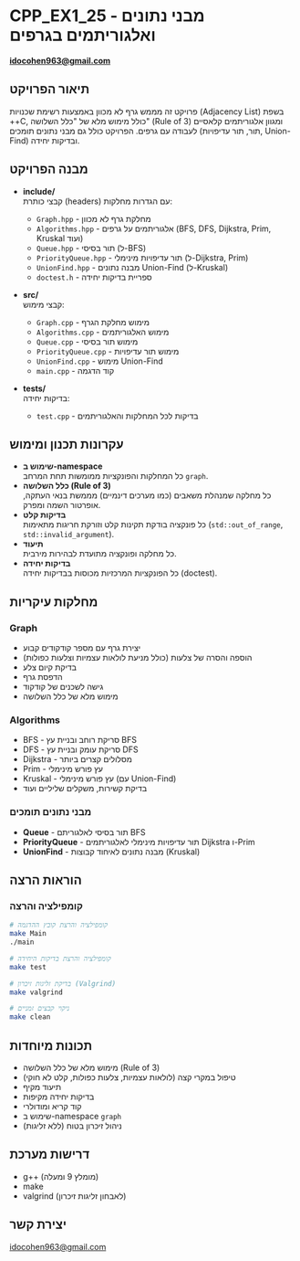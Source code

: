 # CPP_EX1_25 -  מבני נתונים ואלגוריתמים בגרפים  
**idocohen963@gmail.com**

## תיאור הפרויקט
פרויקט זה מממש גרף לא מכוון באמצעות רשימת שכנויות (Adjacency List) בשפת ++C, כולל מימוש מלא של "כלל השלושה" (Rule of 3) ומגוון אלגוריתמים קלאסיים לעבודה עם גרפים. הפרויקט כולל גם מבני נתונים תומכים (תור, תור עדיפויות, Union-Find) ובדיקות יחידה.

## מבנה הפרויקט

- **include/**  
  קבצי כותרת (headers) עם הגדרות מחלקות:
  - `Graph.hpp` - מחלקת גרף לא מכוון
  - `Algorithms.hpp` - אלגוריתמים על גרפים (BFS, DFS, Dijkstra, Prim, Kruskal ועוד)
  - `Queue.hpp` - תור בסיסי (ל-BFS)
  - `PriorityQueue.hpp` - תור עדיפויות מינימלי (ל-Dijkstra, Prim)
  - `UnionFind.hpp` - מבנה נתונים Union-Find (ל-Kruskal)
  - `doctest.h` - ספריית בדיקות יחידה

- **src/**  
  קבצי מימוש:
  - `Graph.cpp` - מימוש מחלקת הגרף
  - `Algorithms.cpp` - מימוש האלגוריתמים
  - `Queue.cpp` - מימוש תור בסיסי
  - `PriorityQueue.cpp` - מימוש תור עדיפויות
  - `UnionFind.cpp` - מימוש Union-Find
  - `main.cpp` - קוד הדגמה

- **tests/**  
  בדיקות יחידה:
  - `test.cpp` - בדיקות לכל המחלקות והאלגוריתמים

## עקרונות תכנון ומימוש

- **שימוש ב-namespace**  
  כל המחלקות והפונקציות ממומשות תחת המרחב `graph`.
- **כלל השלושה (Rule of 3)**  
  כל מחלקה שמנהלת משאבים (כמו מערכים דינמיים) מממשת בנאי העתקה, אופרטור השמה ומפרק.
- **בדיקות קלט**  
  כל פונקציה בודקת תקינות קלט וזורקת חריגות מתאימות (`std::out_of_range`, `std::invalid_argument`).
- **תיעוד**  
  כל מחלקה ופונקציה מתועדת לבהירות מירבית.
- **בדיקות יחידה**  
  כל הפונקציות המרכזיות מכוסות בבדיקות יחידה (doctest).

## מחלקות עיקריות

### Graph
- יצירת גרף עם מספר קודקודים קבוע
- הוספה והסרה של צלעות (כולל מניעת לולאות עצמיות וצלעות כפולות)
- בדיקת קיום צלע
- הדפסת גרף
- גישה לשכנים של קודקוד
- מימוש מלא של כלל השלושה

### Algorithms
- BFS - סריקת רוחב ובניית עץ BFS
- DFS - סריקת עומק ובניית עץ DFS
- Dijkstra - מסלולים קצרים ביותר
- Prim - עץ פורש מינימלי
- Kruskal - עץ פורש מינימלי (עם Union-Find)
- בדיקת קשירות, משקלים שליליים ועוד

### מבני נתונים תומכים
- **Queue** - תור בסיסי לאלגוריתם BFS
- **PriorityQueue** - תור עדיפויות מינימלי לאלגוריתמים Dijkstra ו-Prim
- **UnionFind** - מבנה נתונים לאיחוד קבוצות (Kruskal)

## הוראות הרצה

### קומפילציה והרצה
```bash
# קומפילציה והרצת קובץ ההדגמה
make Main
./main

# קומפילציה והרצת בדיקות היחידה
make test

# בדיקת זליגות זיכרון (Valgrind)
make valgrind

# ניקוי קבצים זמניים
make clean
```

## תכונות מיוחדות
- מימוש מלא של כלל השלושה (Rule of 3)
- טיפול במקרי קצה (לולאות עצמיות, צלעות כפולות, קלט לא חוקי)
- תיעוד מקיף
- בדיקות יחידה מקיפות
- קוד קריא ומודולרי
- שימוש ב-namespace `graph`
- ניהול זיכרון בטוח (ללא זליגות)

## דרישות מערכת
- g++ (מומלץ 9 ומעלה)
- make
- valgrind (לאבחון זליגות זיכרון)

## יצירת קשר
idocohen963@gmail.com
